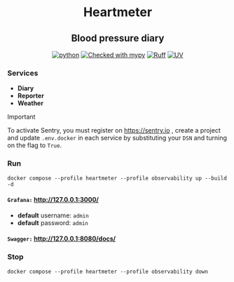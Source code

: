 <div align="center">

# Heartmeter
## Blood pressure diary

[![python](https://img.shields.io/badge/python-3.13-blue)](https://www.python.org/)
[![Checked with mypy](https://www.mypy-lang.org/static/mypy_badge.svg)](https://mypy-lang.org/)
[![Ruff](https://img.shields.io/endpoint?url=https://raw.githubusercontent.com/astral-sh/ruff/main/assets/badge/v2.json)](https://github.com/astral-sh/ruff)
[![UV](https://img.shields.io/endpoint?url=https://raw.githubusercontent.com/astral-sh/uv/main/assets/badge/v0.json)](https://github.com/astral-sh/uv)

</div>

### Services
- **Diary**
- **Reporter**
- **Weather**

> [!IMPORTANT]
> To activate Sentry, you must register on https://sentry.io , create a project and update `.env.docker` 
> in each service by substituting your `DSN` and turning on the flag to `True`.

### Run

```shell
docker compose --profile heartmeter --profile observability up --build -d
```

#### `Grafana:` http://127.0.0.1:3000/
- **default** username: `admin`
- **default** password: `admin`
#### `Swagger:` http://127.0.0.1:8080/docs/


### Stop
```shell
docker compose --profile heartmeter --profile observability down
```
